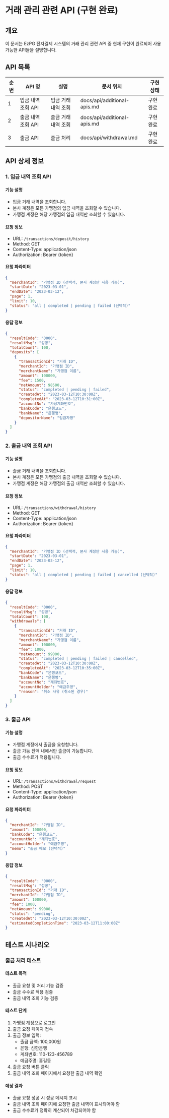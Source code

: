 # 거래 관리 관련 API (구현 완료)

## 개요

이 문서는 EzPG 전자결제 시스템의 거래 관리 관련 API 중 현재 구현이 완료되어 사용 가능한 API들을 설명합니다.

## API 목록

| 순번 | API 명             | 설명                | 문서 위치                   | 구현 상태 |
| ---- | ------------------ | ------------------- | --------------------------- | --------- |
| 1    | 입금 내역 조회 API | 입금 거래 내역 조회 | docs/api/additional-apis.md | 구현 완료 |
| 2    | 출금 내역 조회 API | 출금 거래 내역 조회 | docs/api/additional-apis.md | 구현 완료 |
| 3    | 출금 API           | 출금 처리           | docs/api/withdrawal.md      | 구현 완료 |

## API 상세 정보

### 1. 입금 내역 조회 API

#### 기능 설명

- 입금 거래 내역을 조회합니다.
- 본사 계정은 모든 가맹점의 입금 내역을 조회할 수 있습니다.
- 가맹점 계정은 해당 가맹점의 입금 내역만 조회할 수 있습니다.

#### 요청 정보

- URL: `/transactions/deposit/history`
- Method: GET
- Content-Type: application/json
- Authorization: Bearer {token}

#### 요청 파라미터

```json
{
  "merchantId": "가맹점 ID (선택적, 본사 계정만 사용 가능)",
  "startDate": "2023-03-01",
  "endDate": "2023-03-12",
  "page": 1,
  "limit": 10,
  "status": "all | completed | pending | failed (선택적)"
}
```

#### 응답 정보

```json
{
  "resultCode": "0000",
  "resultMsg": "성공",
  "totalCount": 100,
  "deposits": [
    {
      "transactionId": "거래 ID",
      "merchantId": "가맹점 ID",
      "merchantName": "가맹점 이름",
      "amount": 100000,
      "fee": 1500,
      "netAmount": 98500,
      "status": "completed | pending | failed",
      "createdAt": "2023-03-12T10:30:00Z",
      "completedAt": "2023-03-12T10:31:00Z",
      "accountNo": "가상계좌번호",
      "bankCode": "은행코드",
      "bankName": "은행명",
      "depositorName": "입금자명"
    }
  ]
}
```

### 2. 출금 내역 조회 API

#### 기능 설명

- 출금 거래 내역을 조회합니다.
- 본사 계정은 모든 가맹점의 출금 내역을 조회할 수 있습니다.
- 가맹점 계정은 해당 가맹점의 출금 내역만 조회할 수 있습니다.

#### 요청 정보

- URL: `/transactions/withdrawal/history`
- Method: GET
- Content-Type: application/json
- Authorization: Bearer {token}

#### 요청 파라미터

```json
{
  "merchantId": "가맹점 ID (선택적, 본사 계정만 사용 가능)",
  "startDate": "2023-03-01",
  "endDate": "2023-03-12",
  "page": 1,
  "limit": 10,
  "status": "all | completed | pending | failed | cancelled (선택적)"
}
```

#### 응답 정보

```json
{
  "resultCode": "0000",
  "resultMsg": "성공",
  "totalCount": 100,
  "withdrawals": [
    {
      "transactionId": "거래 ID",
      "merchantId": "가맹점 ID",
      "merchantName": "가맹점 이름",
      "amount": 100000,
      "fee": 1000,
      "netAmount": 99000,
      "status": "completed | pending | failed | cancelled",
      "createdAt": "2023-03-12T10:30:00Z",
      "completedAt": "2023-03-12T10:35:00Z",
      "bankCode": "은행코드",
      "bankName": "은행명",
      "accountNo": "계좌번호",
      "accountHolder": "예금주명",
      "reason": "취소 사유 (취소된 경우)"
    }
  ]
}
```

### 3. 출금 API

#### 기능 설명

- 가맹점 계정에서 출금을 요청합니다.
- 출금 가능 잔액 내에서만 출금이 가능합니다.
- 출금 수수료가 적용됩니다.

#### 요청 정보

- URL: `/transactions/withdrawal/request`
- Method: POST
- Content-Type: application/json
- Authorization: Bearer {token}

#### 요청 파라미터

```json
{
  "merchantId": "가맹점 ID",
  "amount": 100000,
  "bankCode": "은행코드",
  "accountNo": "계좌번호",
  "accountHolder": "예금주명",
  "memo": "출금 메모 (선택적)"
}
```

#### 응답 정보

```json
{
  "resultCode": "0000",
  "resultMsg": "성공",
  "transactionId": "거래 ID",
  "merchantId": "가맹점 ID",
  "amount": 100000,
  "fee": 1000,
  "netAmount": 99000,
  "status": "pending",
  "createdAt": "2023-03-12T10:30:00Z",
  "estimatedCompletionTime": "2023-03-12T11:00:00Z"
}
```

## 테스트 시나리오

### 출금 처리 테스트

#### 테스트 목적

- 출금 요청 및 처리 기능 검증
- 출금 수수료 적용 검증
- 출금 내역 조회 기능 검증

#### 테스트 단계

1. 가맹점 계정으로 로그인
2. 출금 요청 페이지 접속
3. 출금 정보 입력:
   - 출금 금액: 100,000원
   - 은행: 신한은행
   - 계좌번호: 110-123-456789
   - 예금주명: 홍길동
4. 출금 요청 버튼 클릭
5. 출금 내역 조회 페이지에서 요청한 출금 내역 확인

#### 예상 결과

- 출금 요청 성공 시 성공 메시지 표시
- 출금 내역 조회 페이지에 요청한 출금 내역이 표시되어야 함
- 출금 수수료가 정확히 계산되어 차감되어야 함
